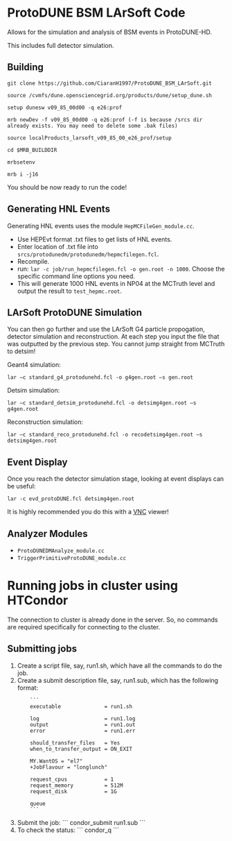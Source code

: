 # ProtoDUNE BSM LArSoft Code 

Allows for the simulation and analysis of BSM events in ProtoDUNE-HD.

This includes full detector simulation.

## Building

```
git clone https://github.com/CiaranH1997/ProtoDUNE_BSM_LArSoft.git

source /cvmfs/dune.opensciencegrid.org/products/dune/setup_dune.sh

setup dunesw v09_85_00d00 -q e26:prof

mrb newDev -f v09_85_00d00 -q e26:prof (-f is because /srcs dir already exists. You may need to delete some .bak files)

source localProducts_larsoft_v09_85_00_e26_prof/setup

cd $MRB_BUILDDIR

mrbsetenv

mrb i -j16
```

You should be now ready to run the code!

## Generating HNL Events

Generating HNL events uses the module `HepMCFileGen_module.cc`.

- Use HEPEvt format .txt files to get lists of HNL events.
- Enter location of .txt file into `srcs/protodunedm/protodunedm/hepmcfilegen.fcl`.
- Recompile.
- run: `lar -c job/run_hepmcfilegen.fcl -o gen.root -n 1000`. Choose the specific command line options you need.
- This will generate 1000 HNL events in NP04 at the MCTruth level and output the result to `test_hepmc.root`.

## LArSoft ProtoDUNE Simulation

You can then go further and use the LArSoft G4 particle propogation, detector simulation and reconstruction. At each step you input the file that was outputted by the previous step. You cannot jump straight from MCTruth to detsim!

Geant4 simulation:
```
lar –c standard_g4_protodunehd.fcl -o g4gen.root –s gen.root
```
Detsim simulation:
```
lar –c standard_detsim_protodunehd.fcl -o detsimg4gen.root –s g4gen.root
```
Reconstruction simulation:
```
lar –c standard_reco_protodunehd.fcl -o recodetsimg4gen.root –s detsimg4gen.root
```

## Event Display

Once you reach the detector simulation stage, looking at event displays can be useful:

```
lar -c evd_protoDUNE.fcl detsimg4gen.root
```

It is highly recommended you do this with a [VNC](https://sbnsoftware.github.io/sbndcode_wiki/Viewing_events_remotely_with_VNC.html) viewer!

## Analyzer Modules

- `ProtoDUNEDMAnalyze_module.cc`
- `TriggerPrimitiveProtoDUNE_module.cc`




# Running jobs in cluster using HTCondor

The connection to cluster is already done in the server. So, no commands are required specifically for connecting to the cluster.

## Submitting jobs

<ol>

   <li>Create a script file, say, run1.sh, which have all the commands to do the job.</li>
   <li>Create a submit description file, say, run1.sub, which has the following format:

        ```
        executable              = run1.sh

        log                     = run1.log
        output                  = run1.out
        error                   = run1.err

        should_transfer_files   = Yes
        when_to_transfer_output = ON_EXIT

        MY.WantOS = "el7"
        +JobFlavour = "longlunch"

        request_cpus            = 1
        request_memory          = 512M
        request_disk            = 1G

        queue
        ```
  </li>
   <li>Submit the job:
```
condor_submit run1.sub
```
</li>
   <li>To check the status:
```
condor_q
```</li>
<ol>